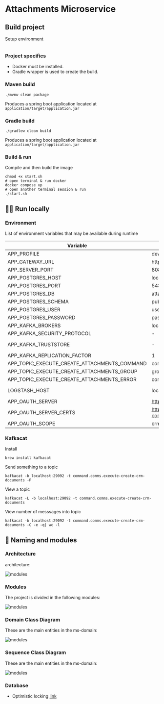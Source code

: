 # Attachments Microservice

## Build project
Setup environment
```shell
```

### Project specifics
- Docker must be installed.
- Gradle wrapper is used to create the build.

### Maven build
```shell
./mvnw clean package
```
Produces a spring boot application located at `application/target/application.jar`

### Gradle build
```shell
./gradlew clean build
```
Produces a spring boot application located at `application/target/application.jar`

### Build & run

Compile and then build the image
```shell
chmod +x start.sh
# open terminal & run docker 
docker compose up
# open another terminal session & run
./start.sh
```

## :running_man: Run locally

### Environment
List of environment variables that may be available during runtime

| Variable | default | Description |
| --- | --- | --- |
| APP_PROFILE | dev, stg, pro | profile |
| APP_GATEWAY_URL | http://.... | gateway url |
| APP_SERVER_PORT | 8080 | server port |
| APP_POSTGRES_HOST | localhost | wglink host of postgres |
| APP_POSTGRES_PORT | 5432 | wglink postgres port |
| APP_POSTGRES_DB | attachments | wglink postgres database |
| APP_POSTGRES_SCHEMA | public | - |
| APP_POSTGRES_USER | user | - |
| APP_POSTGRES_PASSWORD | password | - |
| APP_KAFKA_BROKERS | localhost:29092 | - |
| APP_KAFKA_SECURITY_PROTOCOL | - | For secure communication use: SSL |
| APP_KAFKA_TRUSTSTORE | - | For secure communication use: /application/kafka.client.truststore.jks |
| APP_KAFKA_REPLICATION_FACTOR | 1 | should be increased on production |
| APP_TOPIC_EXECUTE_CREATE_ATTACHMENTS_COMMAND | command.comms.execute-create-crm-documents | kafka topic command |
| APP_TOPIC_EXECUTE_CREATE_ATTACHMENTS_GROUP | group.comms.documents| kafka topic group |
| APP_TOPIC_EXECUTE_CREATE_ATTACHMENTS_ERROR | command.comms.execute-create-crm-documents.dlq | kafka topic dlq |
| LOGSTASH_HOST | localhost:5000 | Not used unless "logstash" is spring profile is active |
| APP_OAUTH_SERVER | https://dev.jandrinet.com/auth/realms/jandrinet | - |
| APP_OAUTH_SERVER_CERTS | https://dev.jandrinet.com/auth/realms/jandrinet/protocol/openid-connect/certs | - |
| APP_OAUTH_SCOPE | crm-attachments | - |

### Kafkacat
Install</br>
```
brew install kafkacat
```

Send something to a topic</br>
```
kafkacat -b localhost:29092 -t command.comms.execute-create-crm-documents -P
```

View a topic</br>
```
kafkacat -L -b localhost:29092 -t command.comms.execute-create-crm-documents
```

View number of messsages into topic</br>
```
kafkacat -b localhost:29092 -t command.comms.execute-create-crm-documents -C -e -q| wc -l
```

## :jigsaw: Naming and modules

### Architecture
architecture:

![modules](assets/architecture.png "Modules")

### Modules
The project is divided in the following modules:

![modules](assets/modules.png "Modules")

### Domain Class Diagram
These are the main entities in the ms-domain:

![modules](assets/domain.png "Modules")

### Sequence Class Diagram
These are the main entities in the ms-domain:

![modules](assets/sequence_diagram.png "Modules")

### Database
* Optimistic locking [link](https://docs.spring.io/spring-data/r2dbc/docs/current/reference/html/#r2dbc.optimistic-locking)
